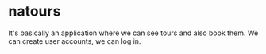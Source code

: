 # natours
It's basically an application where we can see tours and also book them. We can create user accounts, we can log in.
